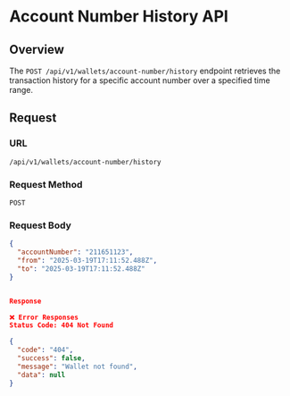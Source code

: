 # Account Number History API

## Overview  

The `POST /api/v1/wallets/account-number/history` endpoint retrieves the transaction history for a specific account number over a specified time range.

## Request

### **URL**

`/api/v1/wallets/account-number/history`

### **Request Method**

`POST`

### **Request Body**

```json
{
  "accountNumber": "211651123",
  "from": "2025-03-19T17:11:52.488Z",
  "to": "2025-03-19T17:11:52.488Z"
}


Response

❌ Error Responses
Status Code: 404 Not Found

{
  "code": "404",
  "success": false,
  "message": "Wallet not found",
  "data": null
}
